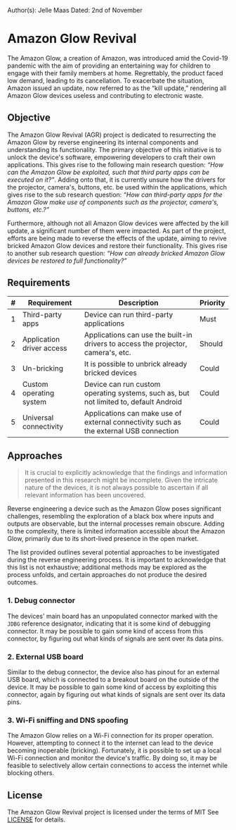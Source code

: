 Author(s): Jelle Maas
Dated: 2nd of November

# Amazon Glow Revival
The Amazon Glow, a creation of Amazon, was introduced amid the Covid-19 pandemic with the aim of providing an entertaining way for children to engage with their family members at home. Regrettably, the product faced low demand, leading to its cancellation. To exacerbate the situation, Amazon issued an update, now referred to as the “kill update,” rendering all Amazon Glow devices useless and contributing to electronic waste.

## Objective
The Amazon Glow Revival (AGR) project is dedicated to resurrecting the Amazon Glow by reverse engineering its internal components and understanding its functionality. The primary objective of this initiative is to unlock the device's software, empowering developers to craft their own applications. This gives rise to the following main research question: *“How can the Amazon Glow be exploited, such that third party apps can be executed on it?”*. Adding onto that, it is currently unsure how the drivers for the projector, camera's, buttons, etc. be used within the applications, which gives rise to the sub research question: *“How can third-party apps for the Amazon Glow make use of components such as the projector, camera's, buttons, etc.?”*

Furthermore, although not all Amazon Glow devices were affected by the kill update, a significant number of them were impacted. As part of the project, efforts are being made to reverse the effects of the update, aiming to revive bricked Amazon Glow devices and restore their functionality. This gives rise to another sub research question: *“How can already bricked Amazon Glow devices be restored to full functionality?”*

## Requirements
| #   | Requirement               | Description                                                                            | Priority |
| --- | ------------------------- | -------------------------------------------------------------------------------------- | -------- |
| 1   | Third-party apps          | Device can run third-party applications                                                | Must     |
| 2   | Application driver access | Applications can use the built-in drivers to access the projector, camera's, etc.      | Should   |
| 3   | Un-bricking               | It is possible to unbrick already bricked devices                                      | Could    |
| 4   | Custom operating system   | Device can run custom operating systems, such as, but not limited to, default Android  | Could    |
| 5   | Universal connectivity    | Applications can make use of external connectivity such as the external USB connection | Could    |
## Approaches
> It is crucial to explicitly acknowledge that the findings and information presented in this research might be incomplete. Given the intricate nature of the devices, it is not always possible to ascertain if all relevant information has been uncovered.

Reverse engineering a device such as the Amazon Glow poses significant challenges, resembling the exploration of a black box where inputs and outputs are observable, but the internal processes remain obscure. Adding to the complexity, there is limited information accessible about the Amazon Glow, primarily due to its short-lived presence in the open market.

The list provided outlines several potential approaches to be investigated during the reverse engineering process. It is important to acknowledge that this list is not exhaustive; additional methods may be explored as the process unfolds, and certain approaches do not produce the desired outcomes.

### 1. Debug connector
The devices' main board has an unpopulated connector marked with the `JDBG` reference designator, indicating that it is some kind of debugging connector. It may be possible to gain some kind of access from this connector, by figuring out what kinds of signals are sent over its data pins.

### 2. External USB board
Similar to the debug connector, the device also has pinout for an external USB board, which is connected to a breakout board on the outside of the device. It may be possible to gain some kind of access by exploiting this connector, again by figuring out what kinds of signals are sent over its data pins.

### 3. Wi-Fi sniffing and DNS spoofing
The Amazon Glow relies on a Wi-Fi connection for its proper operation. However, attempting to connect it to the internet can lead to the device becoming inoperable (bricking). Fortunately, it is possible to set up a local Wi-Fi connection and monitor the device's traffic. By doing so, it may be feasible to selectively allow certain connections to access the internet while blocking others.

## License
The Amazon Glow Revival project is licensed under the terms of MIT See [LICENSE](LICENSE) for details.